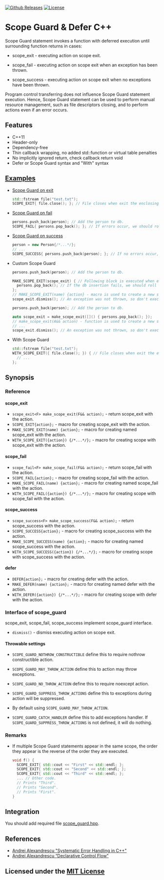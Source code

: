 [![Github Releases](https://img.shields.io/github/release/Neargye/scope_guard.svg)](https://github.com/Neargye/scope_guard/releases)
[![License](https://img.shields.io/github/license/Neargye/scope_guard.svg)](LICENSE)

# Scope Guard & Defer C++

Scope Guard statement invokes a function with deferred execution until surrounding function returns in cases:

* scope_exit - executing action on scope exit.

* scope_fail - executing action on scope exit when an exception has been thrown.

* scope_success - executing action on scope exit when no exceptions have been thrown.

Program control transferring does not influence Scope Guard statement execution. Hence, Scope Guard statement can be used to perform manual resource management, such as file descriptors closing, and to perform actions even if an error occurs.

## Features

* C++11
* Header-only
* Dependency-free
* Thin callback wrapping, no added std::function or virtual table penalties
* No implicitly ignored return, check callback return void
* Defer or Scope Guard syntax and "With" syntax

## [Examples](example)

* [Scope Guard on exit](example/scope_exit_example.cpp)

  ```cpp
  std::fstream file("test.txt");
  SCOPE_EXIT{ file.close(); }; // File closes when exit the enclosing scope or errors occur.
  ```

* [Scope Guard on fail](example/scope_fail_example.cpp)

  ```cpp
  persons.push_back(person); // Add the person to db.
  SCOPE_FAIL{ persons.pop_back(); }; // If errors occur, we should roll back.
  ```

* [Scope Guard on success](example/scope_success_example.cpp)

  ```cpp
  person = new Person{/*...*/};
  // ...
  SCOPE_SUCCESS{ persons.push_back(person); }; // If no errors occur, we should add the person to db.
  ```

* Custom Scope Guard

  ```cpp
  persons.push_back(person); // Add the person to db.

  MAKE_SCOPE_EXIT(scope_exit) { // Following block is executed when exit the enclosing scope or errors occur.
    persons.pop_back(); // If the db insertion fails, we should roll back.
  };
  // MAKE_SCOPE_EXIT(name) {action} - macro is used to create a new scope_exit object.
  scope_exit.dismiss(); // An exception was not thrown, so don't execute the scope_exit.
  ```

  ```cpp
  persons.push_back(person); // Add the person to db.

  auto scope_exit = make_scope_exit([]() { persons.pop_back(); });
  // make_scope_exit(A&& action) - function is used to create a new scope_exit object. It can be instantiated with a lambda function, a std::function<void()>, a functor, or a void(*)() function pointer.
  // ...
  scope_exit.dismiss(); // An exception was not thrown, so don't execute the scope_exit.
  ```

* With Scope Guard

  ```cpp
  std::fstream file("test.txt");
  WITH_SCOPE_EXIT({ file.close(); }) { // File closes when exit the enclosing with scope or errors occur.
    // ...
  };
  ```

## Synopsis

### Reference

#### scope_exit

* `scope_exit<F> make_scope_exit(F&& action);` - return scope_exit with the action.
* `SCOPE_EXIT{action};` - macro for creating scope_exit with the action.
* `MAKE_SCOPE_EXIT(name) {action};` - macro for creating named scope_exit with the action.
* `WITH_SCOPE_EXIT({action}) {/*...*/};` - macro for creating scope with scope_exit with the action.

#### scope_fail

* `scope_fail<F> make_scope_fail(F&& action);` - return scope_fail with the action.
* `SCOPE_FAIL{action};` - macro for creating scope_fail with the action.
* `MAKE_SCOPE_FAIL(name) {action};` - macro for creating named scope_fail with the action.
* `WITH_SCOPE_FAIL({action}) {/*...*/};` - macro for creating scope with scope_fail with the action.

#### scope_success

* `scope_success<F> make_scope_success(F&& action);` - return scope_success with the action.
* `SCOPE_SUCCESS{action};` - macro for creating scope_success with the action.
* `MAKE_SCOPE_SUCCESS(name) {action};` - macro for creating named scope_success with the action.
* `WITH_SCOPE_SUCCESS({action}) {/*...*/};` - macro for creating scope with scope_success with the action.

#### defer

* `DEFER{action};` - macro for creating defer with the action.
* `MAKE_DEFER(name) {action};` - macro for creating named defer with the action.
* `WITH_DEFER({action}) {/*...*/};` - macro for creating scope with defer with the action.

### Interface of scope_guard

scope_exit, scope_fail, scope_success implement scope_guard interface.

* `dismiss()` - dismiss executing action on scope exit.

#### Throwable settings

* `SCOPE_GUARD_NOTHROW_CONSTRUCTIBLE` define this to require nothrow constructible action.

* `SCOPE_GUARD_MAY_THROW_ACTION` define this to action may throw exceptions.

* `SCOPE_GUARD_NO_THROW_ACTION` define this to require noexcept action.

* `SCOPE_GUARD_SUPPRESS_THROW_ACTIONS` define this to exceptions during action will be suppressed.

* By default using `SCOPE_GUARD_MAY_THROW_ACTION`.

* `SCOPE_GUARD_CATCH_HANDLER` define this to add exceptions handler. If `SCOPE_GUARD_SUPPRESS_THROW_ACTIONS` is not defined, it will do nothing.

### Remarks

* If multiple Scope Guard statements appear in the same scope, the order they appear is the reverse of the order they are executed.

  ```cpp
  void f() {
    SCOPE_EXIT{ std::cout << "First" << std::endl; };
    SCOPE_EXIT{ std::cout << "Second" << std::endl; };
    SCOPE_EXIT{ std::cout << "Third" << std::endl; };
    ... // Other code.
    // Prints "Third".
    // Prints "Second".
    // Prints "First".
  }
  ```

## Integration

You should add required file [scope_guard.hpp](include/scope_guard.hpp).

## References

* [Andrei Alexandrescu "Systematic Error Handling in C++"](https://channel9.msdn.com/Shows/Going+Deep/C-and-Beyond-2012-Andrei-Alexandrescu-Systematic-Error-Handling-in-C)
* [Andrei Alexandrescu “Declarative Control Flow"](https://youtu.be/WjTrfoiB0MQ)

## Licensed under the [MIT License](LICENSE)

